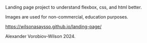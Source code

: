 Landing page project to understand flexbox, css, and html better.

Images are used for non-commercial, education purposes.

https://wilsonasaysso.github.io/landing-page/

Alexander Vorobiov-Wilson 2024. 
